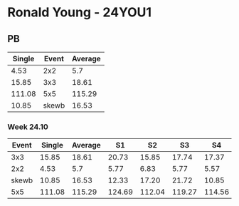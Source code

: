 # Ronald Young - 24YOU1

## PB
|Single|Event|Average|
|----|----|----|
|4.53|2x2|5.7|
|15.85|3x3|18.61|
|111.08|5x5|115.29|
|10.85|skewb|16.53|
### Week 24.10
|Event|Single|Average|S1|S2|S3|S4|S5|
|-----|-------|------|--|--|--|--|--|
|3x3|15.85|18.61|20.73|15.85|17.74|17.37|DNF|
|2x2|4.53|5.7|5.77|6.83|5.77|5.57|4.53|
|skewb|10.85|16.53|12.33|17.20|21.72|10.85|20.06|
|5x5|111.08|115.29|124.69|112.04|119.27|114.56|111.08|
